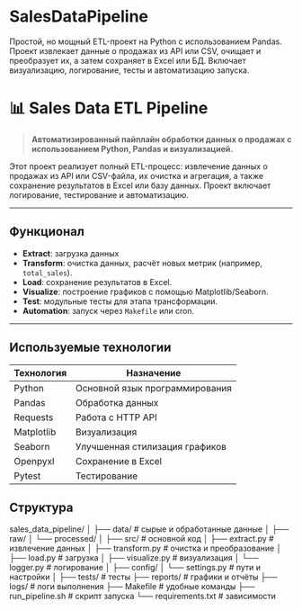 # SalesDataPipeline
Простой, но мощный ETL-проект на Python с использованием Pandas. Проект извлекает данные о продажах из API или CSV, очищает и преобразует их, а затем сохраняет в Excel или БД. Включает визуализацию, логирование, тесты и автоматизацию запуска.

# 📊 Sales Data ETL Pipeline

> **Автоматизированный пайплайн обработки данных о продажах с использованием Python, Pandas и визуализацией.**

Этот проект реализует полный ETL-процесс: извлечение данных о продажах из API или CSV-файла, их очистка и агрегация, а также сохранение результатов в Excel или базу данных. Проект включает логирование, тестирование и автоматизацию.

---

##  Функционал

-  **Extract**: загрузка данных
-  **Transform**: очистка данных, расчёт новых метрик (например, `total_sales`).
-  **Load**: сохранение результатов в Excel.
-  **Visualize**: построение графиков с помощью Matplotlib/Seaborn.
-  **Test**: модульные тесты для этапа трансформации.
-  **Automation**: запуск через `Makefile` или cron.

---

##  Используемые технологии

| Технология     | Назначение                      |
|----------------|----------------------------------|
| Python         | Основной язык программирования   |
| Pandas         | Обработка данных                 |
| Requests       | Работа с HTTP API                |
| Matplotlib     | Визуализация                     |
| Seaborn        | Улучшенная стилизация графиков   |
| Openpyxl       | Сохранение в Excel               |
| Pytest         | Тестирование                     |


##  Структура

sales_data_pipeline/
│
├── data/ # сырые и обработанные данные
│ ├── raw/
│ └── processed/
│
├── src/ # основной код
│ ├── extract.py # извлечение данных
│ ├── transform.py # очистка и преобразование
│ ├── load.py # загрузка
│ ├── visualize.py # визуализация
│ └── logger.py # логирование
│
├── config/
│ └── settings.py # пути и настройки
│
├── tests/ # тесты
├── reports/ # графики и отчёты
├── logs/ # логи выполнения
├── Makefile # удобные команды
├── run_pipeline.sh # скрипт запуска
└── requirements.txt # зависимости
